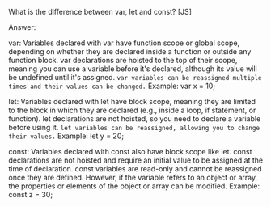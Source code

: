 What is the difference between var, let and const? [JS]


Answer:






var:
Variables declared with var have function scope or global scope, depending on whether they are declared inside a function or outside any function block.
var declarations are hoisted to the top of their scope, meaning you can use a variable before it's declared, although its value will be undefined until it's assigned.
`var variables can be reassigned multiple times and their values can be changed.`
Example: var x = 10;

let:
Variables declared with let have block scope, meaning they are limited to the block in which they are declared (e.g., inside a loop, if statement, or function).
let declarations are not hoisted, so you need to declare a variable before using it.
`let variables can be reassigned, allowing you to change their values.`
Example: let y = 20;

const:
Variables declared with const also have block scope like let.
const declarations are not hoisted and require an initial value to be assigned at the time of declaration.
const variables are read-only and cannot be reassigned once they are defined. However, if the variable refers to an object or array, the properties or elements of the object or array can be modified.
Example: const z = 30;